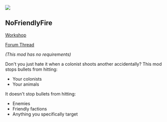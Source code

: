 ![](https://raw.githubusercontent.com/WilliamVenner/RimWorld-NoFriendlyFire/master/About/Preview.png)

## NoFriendlyFire

[Workshop](http://steamcommunity.com/sharedfiles/filedetails/?id=1013648397)

[Forum Thread](https://ludeon.com/forums/index.php?topic=34414)

_(This mod has no requirements)_

Don't you just hate it when a colonist shoots another accidentally?
This mod stops bullets from hitting:

* Your colonists
* Your animals

It doesn't stop bullets from hitting:

* Enemies
* Friendly factions
* Anything you specifically target
